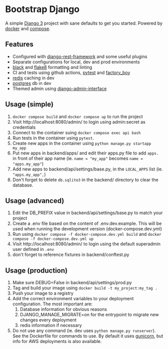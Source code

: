 # Bootstrap Django
A simple [Django 3](https://www.djangoproject.com/) project with sane defaults to get you started. Powered by [docker](https://www.docker.com/) and [compose](https://github.com/docker/compose).

## Features
* Configured with [django-rest-framework](https://www.django-rest-framework.org/) and some useful plugins
* Separate configurations for local, dev and prod environments
* [black](https://github.com/psf/black) and [flake8](https://github.com/PyCQA/flake8) formatting and linting
* CI and tests using github actions, [pytest](https://docs.pytest.org/en/6.2.x/) and [factory_boy](https://github.com/FactoryBoy/factory_boy)
* [redis](https://redis.io/) caching in dev
* [postgres](https://www.postgresql.org/) db in dev
* Themed admin using [django-admin-interface](https://github.com/fabiocaccamo/django-admin-interface)


## Usage (simple)
1. `docker compose build` and `docker compose up` to run the project
2. Visit http://localhost:8080/admin/ to login using admin:secret as credentials
3. Connect to the container suing `docker compose exec api bash`
4. Run tests in the container using `pytest`.
5. Create new apps in the container using `python manage.py startapp my_app`
6. Put new apps in backend/apps/ and edit their apps.py file to add `apps.` in front of their app name (ie. `name = "my_app"` becomes `name = "apps.my_app"`)
7. Add new apps to backend/api/settings/base.py, in the `LOCAL_APPS` list (ie. `"apps.my_app",`)
8. Don't forget to delete `db.sqlite3` in the backend/ directory to clear the database.

## Usage (advanced)
1. Edit the DB_PREFIX value in backend/api/settings/base.py to match your project
2. Create a .env file based on the content of .env.dev.example. This will be used when running the development version (docker-compose.dev.yml)
3. Run using `docker compose -f docker-compose.dev.yml build` and `docker compose -f docker-compose.dev.yml up`
4. Visit http://localhost:8080/admin/ to login using the default superadmin user defined in `.env`
5. don't forget to reference fixtures in backend/conftest.py

## Usage (production)
1. Make sure DEBUG=False in backend/api/settings/prod.py
2. Tag and build your image using `docker build -t my_project:my_tag .`
3. Push your image to a registry
4. Add the correct environment variables to your deployment configuration. The most important are:
   1. Database information for obvious reasons
   2. DJANGO_MANAGE_MIGRATE=on for the entrypoint to migrate new changes every deployment
   3. redis information if necessary
5. Do not use any command (ie. dev uses `python manage.py runserver`). See the Dockerfile for commands to use. By default it uses [gunicorn](https://gunicorn.org/), but info for AWS deployments is also available.
